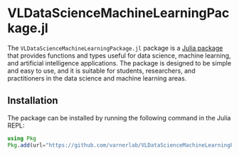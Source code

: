 # VLDataScienceMachineLearningPackage.jl
The `VLDataScienceMachineLearningPackage.jl` package is a [Julia package](https://julialang.org) that provides functions and types useful for data science, machine learning, and artificial intelligence applications. The package is designed to be simple and easy to use, and it is suitable for students, researchers, and practitioners in the data science and machine learning areas.

## Installation
The package can be installed by running the following command in the Julia REPL:
```julia
using Pkg
Pkg.add(url="https://github.com/varnerlab/VLDataScienceMachineLearningPackage.jl.git")
```

